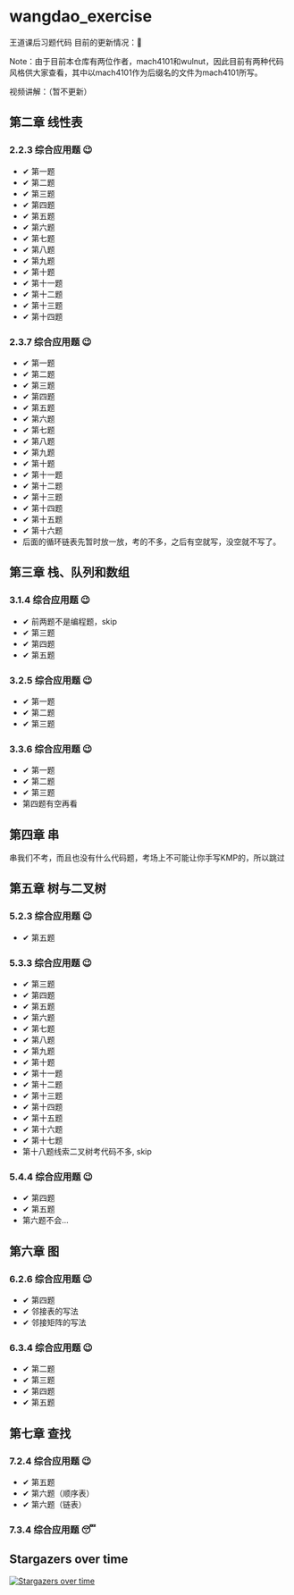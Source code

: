 # wangdao_exercise
王道课后习题代码
目前的更新情况：&#x1F422;

Note：由于目前本仓库有两位作者，mach4101和wulnut，因此目前有两种代码风格供大家查看，其中以mach4101作为后缀名的文件为mach4101所写。

视频讲解：（暂不更新）

## 第二章 线性表

### 2.2.3 综合应用题 &#x1F609;
- &#10004; 第一题
- &#10004; 第二题
- &#10004; 第三题
- &#10004; 第四题
- &#10004; 第五题
- &#10004; 第六题
- &#10004; 第七题
- &#10004; 第八题
- &#10004; 第九题
- &#10004; 第十题
- &#10004; 第十一题
- &#10004; 第十二题
- &#10004; 第十三题
- &#10004; 第十四题

### 2.3.7 综合应用题  &#x1F609;

- &#10004; 第一题
- &#10004; 第二题
- &#10004; 第三题
- &#10004; 第四题
- &#10004; 第五题
- &#10004; 第六题
- &#10004; 第七题
- &#10004; 第八题
- &#10004; 第九题
- &#10004; 第十题
- &#10004; 第十一题
- &#10004; 第十二题
- &#10004; 第十三题
- &#10004; 第十四题
- &#10004; 第十五题
- &#10004; 第十六题
- 后面的循环链表先暂时放一放，考的不多，之后有空就写，没空就不写了。

## 第三章 栈、队列和数组

### 3.1.4 综合应用题  &#x1F609;

* &#10004; 前两题不是编程题，skip
* &#10004; 第三题
* &#10004; 第四题
* &#10004; 第五题

### 3.2.5 综合应用题 &#x1F609;

* &#10004; 第一题
* &#10004; 第二题
* &#10004; 第三题

### 3.3.6 综合应用题 &#x1F609;
* &#10004; 第一题
* &#10004; 第二题
* &#10004; 第三题
* 第四题有空再看

## 第四章 串
串我们不考，而且也没有什么代码题，考场上不可能让你手写KMP的，所以跳过

## 第五章 树与二叉树

### 5.2.3 综合应用题 &#x1F609;

* &#10004; 第五题

### 5.3.3 综合应用题 &#x1F609;
* &#10004; 第三题
* &#10004; 第四题
* &#10004; 第五题
* &#10004; 第六题
* &#10004; 第七题
* &#10004; 第八题
* &#10004; 第九题
* &#10004; 第十题
* &#10004; 第十一题
* &#10004; 第十二题
* &#10004; 第十三题
* &#10004; 第十四题
* &#10004; 第十五题
* &#10004; 第十六题
* &#10004; 第十七题
* 第十八题线索二叉树考代码不多, skip

### 5.4.4 综合应用题 &#x1F609;
* &#10004; 第四题
* &#10004; 第五题
* 第六题不会...

## 第六章 图
### 6.2.6 综合应用题 &#x1F609;
* &#10004; 第四题
* &#10004; 邻接表的写法
* &#10004; 邻接矩阵的写法

### 6.3.4 综合应用题 &#x1F609;
* &#10004; 第二题
* &#10004; 第三题
* &#10004; 第四题
* &#10004; 第五题

## 第七章 查找
### 7.2.4 综合应用题 &#x1F609;
* &#10004; 第五题
* &#10004; 第六题（顺序表）
* &#10004; 第六题（链表）

### 7.3.4 综合应用题 &#x1F634;

## Stargazers over time

[![Stargazers over time](https://starchart.cc/mach4101/wangdao_exercise.svg)](https://starchart.cc/mach4101/wangdao_exercise)
